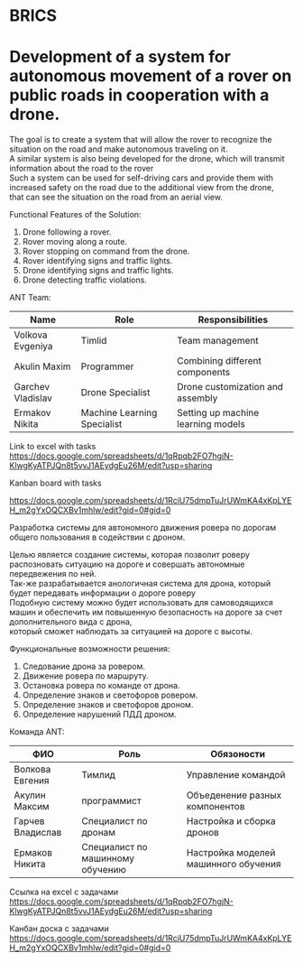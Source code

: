 # BRICS
# Development of a system for autonomous movement of a rover on public roads in cooperation with a drone.    
  
The goal is to create a system that will allow the rover to recognize the situation on the road and make autonomous traveling on it.  
A similar system is also being developed for the drone, which will transmit information about the road to the rover  
Such a system can be used for self-driving cars and provide them with increased safety on the road due to the additional view from the drone,   
that can see the situation on the road from an aerial view.

Functional Features of the Solution:
1.  Drone following a rover.
2. Rover moving along a route. 
3. Rover stopping on command from the drone.
4. Rover identifying signs and traffic lights.
5. Drone identifying signs and traffic lights.
6. Drone detecting traffic violations.

ANT Team:

| Name  | Role | Responsibilities  |
| ------------- | ------------- | ------------- |
| Volkova Evgeniya | Timlid | Team management |
| Akulin Maxim | Programmer | Combining different components |
| Garchev Vladislav | Drone Specialist | Drone customization and assembly |
| Ermakov Nikita | Machine Learning Specialist | Setting up machine learning models |  
  
Link to excel with tasks   
https://docs.google.com/spreadsheets/d/1qRpqb2FO7hgjN-KlwgKyATPJQn8t5vvJ1AEydgEu26M/edit?usp=sharing 

Kanban board with tasks  

  https://docs.google.com/spreadsheets/d/1RciU75dmpTuJrUWmKA4xKpLYEH_m2gYxOQCXBv1mhlw/edit?gid=0#gid=0  


        
Разработка системы для автономного движения ровера по дорогам общего пользования в содействии с дроном.  

Целью является создание системы, которая позволит роверу распозновать ситуацию на дороге и совершать автономные передвежения по ней.  
Так-же разрабатывается анологичная система для дрона, который будет передавать информации о дороге роверу  
Подобную систему можно будет использовать для самоводящихся машин и обеспечить им повышенную безопасность на дороге за счет дополнительного вида с дрона,   
который сможет наблюдать за ситуацией на дороге с высоты.

Функциональные возможности решения:
1. Следование дрона за ровером.
2. Движение ровера по маршруту.
3. Остановка ровера по команде от дрона.
4. Определение знаков и светофоров ровером.
5. Определение знаков и светофоров дроном.
6. Определение нарушений ПДД дроном.
  
Команда ANT:

| ФИО  | Роль | Обязоности  |
| ------------- | ------------- | ------------- |
| Волкова Евгения| Тимлид  |  Управление командой |
| Акулин Максим| программист  | Объеденение разных компонентов  |
| Гарчев Владислав| Специалист по дронам  | Настройка и сборка дронов  |
| Ермаков Никита| Специалист по машинному обучению  |  Настройка моделей машинного обучения |
  
  
Ссылка на excel с задачами   
https://docs.google.com/spreadsheets/d/1qRpqb2FO7hgjN-KlwgKyATPJQn8t5vvJ1AEydgEu26M/edit?usp=sharing  

Канбан доска с задачами https://docs.google.com/spreadsheets/d/1RciU75dmpTuJrUWmKA4xKpLYEH_m2gYxOQCXBv1mhlw/edit?gid=0#gid=0
